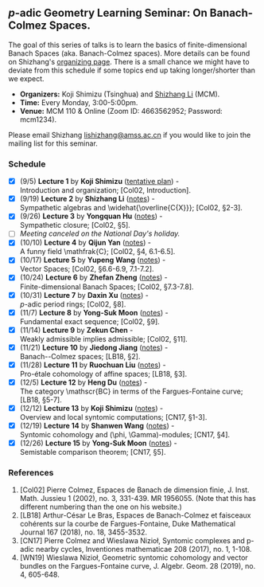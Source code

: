 ## _p_-adic Geometry Learning Seminar: On Banach-Colmez Spaces.

  The goal of this series of talks is to learn the basics of finite-dimensional Banach Spaces (aka. Banach-Colmez spaces). More details can be found on Shizhang's [organizing page](http://shizhang.li/seminars/BC%20spaces_22%20Fall.html). There is a small chance we might have to deviate from this schedule if some topics end up taking longer/shorter than we expect.
  - **Organizers:** Koji Shimizu (Tsinghua) and [Shizhang Li](http://shizhang.li) (MCM).
  - **Time:** Every Monday, 3:00-5:00pm.
  - **Venue:** MCM 110 & Online (Zoom ID: 4663562952; Password: mcm1234).

  
Please email Shizhang <lishizhang@amss.ac.cn> if you would like to join the mailing list for this seminar.

### Schedule

- [x] (9/5) **Lecture 1** by **Koji Shimizu** ([tentative plan](././1.pdf)) - <br/>
  Introduction and organization; [Col02, Introduction]. 
- [x] (9/19) **Lecture 2** by **Shizhang Li** ([notes](././2.pdf)) - <br/>
  Sympathetic algebras and \widehat{\overline{C\{X\}}}; [Col02, §2-3].
- [x] (9/26) **Lecture 3** by **Yongquan Hu** ([notes](././3.pdf)) - <br/>
  Sympathetic closure; [Col02, §5].
- [ ] _Meeting canceled on the National Day's holiday._
- [x] (10/10) **Lecture 4** by **Qijun Yan** ([notes](././4.pdf)) - <br/>
  A funny field \mathfrak{C}; [Col02, §4, 6.1-6.5].
- [x] (10/17) **Lecture 5** by **Yupeng Wang** ([notes](././5.pdf)) - <br/>
  Vector Spaces; [Col02, §6.6-6.9, 7.1-7.2].
- [x] (10/24) **Lecture 6** by **Zhefan Zheng** ([notes](././6.pdf)) - <br/>
  Finite-dimensional Banach Spaces; [Col02, §7.3-7.8].
- [x] (10/31) **Lecture 7** by **Daxin Xu** ([notes](././7.pdf)) - <br/>
  _p_-adic period rings; [Col02, §8].
- [x] (11/7) **Lecture 8** by **Yong-Suk Moon** ([notes](././8.pdf)) - <br/>
  Fundamental exact sequence; [Col02, §9].
- [x] (11/14) **Lecture 9** by **Zekun Chen** - <br/>
  Weakly admissible implies admissible; [Col02, §11].
- [x] (11/21) **Lecture 10** by **Jiedong Jiang** ([notes](././10.pdf)) - <br/>
  Banach--Colmez spaces; [LB18, §2].
- [x] (11/28) **Lecture 11** by **Ruochuan Liu** ([notes](././11.pdf)) - <br/>
  Pro-étale cohomology of affine spaces; [LB18, §3].
- [x] (12/5) **Lecture 12** by **Heng Du** ([notes](././12.pdf)) - <br/>
  The category \mathscr{BC} in terms of the Fargues-Fontaine curve; [LB18, §5-7].
- [x] (12/12) **Lecture 13** by **Koji Shimizu** ([notes](././13.pdf)) - <br/>
  Overview and local syntomic computations; [CN17, §1-3].
- [x] (12/19) **Lecture 14** by **Shanwen Wang** ([notes](././14.pdf)) - <br/>
  Syntomic cohomology and (\phi, \Gamma)-modules; [CN17, §4].
- [x] (12/26) **Lecture 15** by **Yong-Suk Moon** ([notes](././15.pdf)) - <br/>
  Semistable comparison theorem; [CN17, §5].

### References

1. [Col02] Pierre Colmez, Espaces de Banach de dimension finie, J. Inst. Math. Jussieu 1 (2002), no. 3, 331-439. MR 1956055. (Note that this has different numbering than the one on his website.)
2. [LB18] Arthur-César Le Bras, Espaces de Banach-Colmez et faisceaux cohérents sur la courbe de Fargues-Fontaine, Duke Mathematical Journal 167 (2018), no. 18, 3455-3532.
3. [CN17] Pierre Colmez and Wieslawa Nizioł, Syntomic complexes and p-adic nearby cycles, Inventiones mathematicae 208 (2017), no. 1, 1-108.
4. [WN19] Wieslawa Nizioł, Geometric syntomic cohomology and vector bundles on the Fargues-Fontaine curve, J. Algebr. Geom. 28 (2019), no. 4, 605-648.





